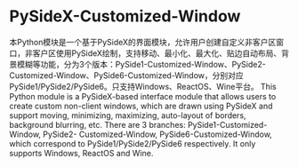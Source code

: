 # PySideX-Customized-Window
本Python模块是一个基于PySideX的界面模块，允许用户创建自定义非客户区窗口，非客户区使用PySideX绘制，支持移动、最小化、最大化、贴边自动布局、背景模糊等功能，分为3个版本：PySide1-Customized-Window、PySide2-Customized-Window、PySide6-Customized-Window，分别对应PySide1/PySide2/PySide6。只支持Windows、ReactOS、Wine平台。
This Python module is a PySideX-based interface module that allows users to create custom non-client windows, which are drawn using PySideX and support moving, minimizing, maximizing, auto-layout of borders, background blurring, etc. There are 3 branches: PySide1-Customized-Window, PySide2- Customized-Window, PySide6-Customized-Window, which correspond to PySide1/PySide2/PySide6 respectively. It only supports Windows, ReactOS and Wine.
